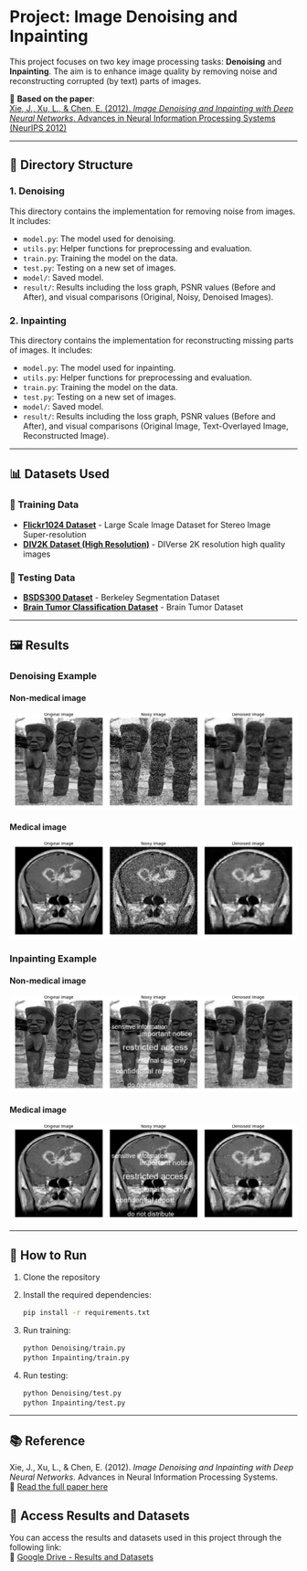 # Project: Image Denoising and Inpainting

This project focuses on two key image processing tasks: **Denoising** and **Inpainting**. The aim is to enhance image quality by removing noise and reconstructing corrupted (by text) parts of images.

🔬 **Based on the paper**:  
[Xie, J., Xu, L., & Chen, E. (2012). *Image Denoising and Inpainting with Deep Neural Networks*. Advances in Neural Information Processing Systems (NeurIPS 2012)](https://papers.nips.cc/paper_files/paper/2012/file/6cdd60ea0045eb7a6ec44c54d29ed402-Paper.pdf)

---

## 📁 Directory Structure

### 1. **Denoising**
This directory contains the implementation for removing noise from images. It includes:
- `model.py`: The model used for denoising.
- `utils.py`: Helper functions for preprocessing and evaluation.
- `train.py`: Training the model on the data.
- `test.py`: Testing on a new set of images.
- `model/`: Saved model.
- `result/`: Results including the loss graph, PSNR values (Before and After), and visual comparisons (Original, Noisy, Denoised Images).

### 2. **Inpainting**
This directory contains the implementation for reconstructing missing parts of images. It includes:
- `model.py`: The model used for inpainting.
- `utils.py`: Helper functions for preprocessing and evaluation.
- `train.py`: Training the model on the data.
- `test.py`: Testing on a new set of images.
- `model/`: Saved model.
- `result/`: Results including the loss graph, PSNR values (Before and After), and visual comparisons (Original Image, Text-Overlayed Image, Reconstructed Image).

---

## 📊 Datasets Used

### 🔧 Training Data
- **[Flickr1024 Dataset](https://yingqianwang.github.io/Flickr1024/)** - Large Scale Image Dataset for Stereo Image Super-resolution
- **[DIV2K Dataset (High Resolution)](https://www.kaggle.com/datasets/soumikrakshit/div2k-high-resolution-images)** - DIVerse 2K resolution high quality images
### 🔬 Testing Data
- **[BSDS300 Dataset](https://www.kaggle.com/datasets/adheshgarg/bsds300)** - Berkeley Segmentation Dataset
- **[Brain Tumor Classification Dataset](https://www.kaggle.com/datasets/sartajbhuvaji/brain-tumor-classification-mri)** - Brain Tumor Dataset

---

## 🖼️ Results

### Denoising Example
#### Non-medical image
![Image](Denoising/result/test_image_0.png)
#### Medical image
![Image](Denoising/result-medical/test_image_0.png)

### Inpainting Example 
#### Non-medical image
![Image](Inpainting/result/test_image_0.png)
#### Medical image
![Image](Inpainting/result-medical/test_image_0.png)

---

## 🚀 How to Run

1. Clone the repository
2. Install the required dependencies:
    ```bash
    pip install -r requirements.txt
    ```

3. Run training:
    ```bash
    python Denoising/train.py
    python Inpainting/train.py
    ```

4. Run testing:
    ```bash
    python Denoising/test.py
    python Inpainting/test.py
    ```

---

## 📚 Reference

Xie, J., Xu, L., & Chen, E. (2012). *Image Denoising and Inpainting with Deep Neural Networks*. Advances in Neural Information Processing Systems.  
🔗 [Read the full paper here](https://papers.nips.cc/paper_files/paper/2012/file/6cdd60ea0045eb7a6ec44c54d29ed402-Paper.pdf)


## 📂 Access Results and Datasets

You can access the results and datasets used in this project through the following link:  
🔗 [Google Drive - Results and Datasets](https://drive.google.com/drive/folders/1HnpgqLX8Ej8iO9E8UE3cIiZNZ7nooPg2?usp=sharing)